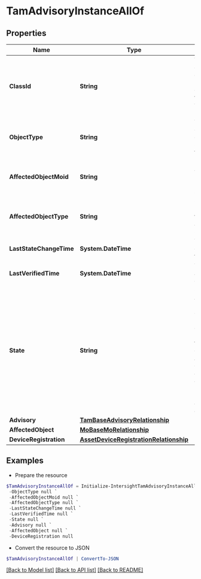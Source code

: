# TamAdvisoryInstanceAllOf
## Properties

Name | Type | Description | Notes
------------ | ------------- | ------------- | -------------
**ClassId** | **String** | The fully-qualified name of the instantiated, concrete type. This property is used as a discriminator to identify the type of the payload when marshaling and unmarshaling data. | [default to "tam.AdvisoryInstance"]
**ObjectType** | **String** | The fully-qualified name of the instantiated, concrete type. The value should be the same as the &#39;ClassId&#39; property. | [default to "tam.AdvisoryInstance"]
**AffectedObjectMoid** | **String** | Moid of the Intersight MO affected by the alert. Deprecated now and will be removed in subsequent releases. | [optional] 
**AffectedObjectType** | **String** | Object type of the Intersight MO affected by the alert. Deprecated now and will be removed in subsequent releases. | [optional] 
**LastStateChangeTime** | **System.DateTime** | Timestamp when a state change was observed on this advisory instnace. | [optional] [readonly] 
**LastVerifiedTime** | **System.DateTime** | Timestamp when this advisory was last evaluated. | [optional] [readonly] 
**State** | **String** | Current state of the advisory instance (Active/Cleared/Unknown etc.). * &#x60;unknown&#x60; - Intersight is unable to determine if the Advisory instance is applicable for the affected managed object. * &#x60;active&#x60; - Advisory instance is currently active and applicable for the affected managed object. * &#x60;cleared&#x60; - Advisory instance is no longer applicable for the affected managed object. | [optional] [default to "unknown"]
**Advisory** | [**TamBaseAdvisoryRelationship**](TamBaseAdvisoryRelationship.md) |  | [optional] 
**AffectedObject** | [**MoBaseMoRelationship**](MoBaseMoRelationship.md) |  | [optional] 
**DeviceRegistration** | [**AssetDeviceRegistrationRelationship**](AssetDeviceRegistrationRelationship.md) |  | [optional] 

## Examples

- Prepare the resource
```powershell
$TamAdvisoryInstanceAllOf = Initialize-IntersightTamAdvisoryInstanceAllOf  -ClassId null `
 -ObjectType null `
 -AffectedObjectMoid null `
 -AffectedObjectType null `
 -LastStateChangeTime null `
 -LastVerifiedTime null `
 -State null `
 -Advisory null `
 -AffectedObject null `
 -DeviceRegistration null
```

- Convert the resource to JSON
```powershell
$TamAdvisoryInstanceAllOf | ConvertTo-JSON
```

[[Back to Model list]](../README.md#documentation-for-models) [[Back to API list]](../README.md#documentation-for-api-endpoints) [[Back to README]](../README.md)

